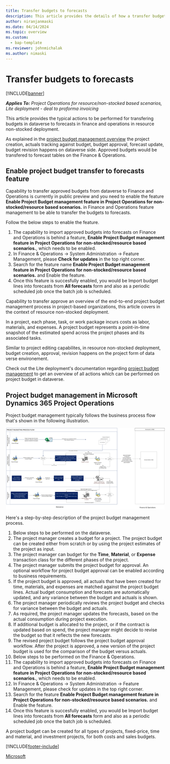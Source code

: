 ```yaml
---
title: Transfer budgets to forecasts
description: This article provides the details of how a transfer budgets in dataverse to forecasts in finance and operations in resource non-stocked deployment. 
author: niranjanmaski
ms.date: 04/14/2024
ms.topic: overview
ms.custom: 
  - bap-template
ms.reviewer: johnmichalak
ms.author: nimaski
---
```


# Transfer budgets to forecasts

[!INCLUDE[banner](../includes/banner.md)]

_**Applies To:** Project Operations for resource/non-stocked based scenarios, Lite deployment - deal to proforma invoicing_

This article provides the typical actions to be performed for transfering budgets in dataverse to forecasts in finance and operations in resource non-stocked deployment. 

As explained in the [project budget management overview](project-budget-management-overview-res-non-stocked.md) the project creation, actuals tracking against budget, budget approval, forecast update, budget revision happens on dataverse side. Approved budgets would be transfered to forecast tables on the Finance & Operations. 

## Enable project budget transfer to forecasts feature

Capability to transfer approved budgets from dataverse to Finance and Operations is currently in public preview and you need to enable the feature **Enable Project Budget management feature in Project Operations for non-stocked/resource based scenarios.** in Finance and Operations feature management to be able to transfer the budgets to forecasts.

Follow the below steps to enable the feature. 
1. The capability to import approved budgets into forecasts on Finance and Operations is behind a feature, **Enable Project Budget management feature in Project Operations for non-stocked/resource based scenarios.**, which needs to be enabled.
1. In Finance & Operations -> System Administration -> Feature Management, please **Check for updates** in the top right corner.
1. Search for the feature name **Enable Project Budget management feature in Project Operations for non-stocked/resource based scenarios.** and Enable the feature.
1. Once this feature is succesfully enabled, you would be Import budget lines into forecasts from **All forecasts** form and also as a periodic scheduled job once the batch job is scheduled.

Capability to transfer approve an overview of the end-to-end project budget management process in project-based organizations, this article covers in the context of resource non-stocked deployment.

In a project, each phase, task, or work package incurs costs as labor, materials, and expenses. A project budget represents a point-in-time snapshot of the estimated spend across the project phases and its associated tasks. 

Similar to project editing capabilites, in resource non-stocked deployment, budget creation, approval, revision happens on the project form of data verse environement. 

Check out the Lite deployment's documentation regarding [project budget management](../pro/budget/projectbudgetmanagement.md) to get an overview of all actions which can be performed on project budget in dataverse. 

## Project budget management in Microsoft Dynamics 365 Project Operations

Project budget management typically follows the business process flow that's shown in the following illustration.

![Business process flow for project budget management in Project Operations.](media/1-Budgetmanagementoverviewresourcenonstocked.png)

Here's a step-by-step description of the project budget management process.

1. Below steps to be performed on the dataverse.
1. The project manager creates a budget for a project. The project budget can be created either from scratch or by using the project estimates of the project as input.
1. The project manager can budget for the **Time**, **Material**, or **Expense** transaction class for the different phases of the project.
1. The project manager submits the project budget for approval. An optional workflow for project budget approval can be enabled according to business requirements.
1. If the project budget is approved, all actuals that have been created for time, materials, and expenses are matched against the project budget lines. Actual budget consumption and forecasts are automatically updated, and any variance between the budget and actuals is shown.
1. The project manager periodically reviews the project budget and checks for variance between the budget and actuals.
1. As required, the project manager updates the forecasts, based on the actual consumption during project execution.
1. If additional budget is allocated to the project, or if the contract is updated based on spend, the project manager might decide to revise the budget so that it reflects the new forecasts.
1. The revised project budget follows the project budget approval workflow. After the project is approved, a new version of the project budget is used for the comparison of the budget versus actuals.
1. Below steps to be performed on the Finance & Operations.
1. The capability to import approved budgets into forecasts on Finance and Operations is behind a feature, **Enable Project Budget management feature in Project Operations for non-stocked/resource based scenarios.**, which needs to be enabled.
1. In Finance & Operations -> System Administration -> Feature Management, please check for updates in the top right corner.
1. Search for the feature **Enable Project Budget management feature in Project Operations for non-stocked/resource based scenarios.** and Enable the feature.
1. Once this feature is succesfully enabled, you would be Import budget lines into forecasts from **All forecasts** form and also as a periodic scheduled job once the batch job is scheduled.  
   

A project budget can be created for all types of projects, fixed-price, time and material, and investment projects, for both costs and sales budgets.

[!INCLUDE[footer-include](../includes/footer-banner.md)]

[Microsoft](https://www.microsoft.com)


